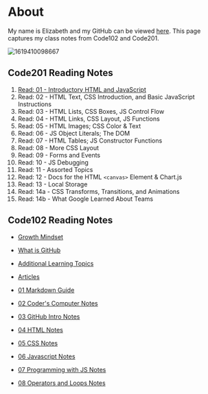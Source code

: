 # About

My name is Elizabeth and my GitHub can be viewed [here](https://github.com/ehammes). This page captures my class notes from Code102 and Code201.

![1619410098667](https://user-images.githubusercontent.com/84824067/158040576-f0fc5fbd-5271-41ee-8831-ab785796dff5.png)

## **Code201 Reading Notes**

1. [Read: 01 - Introductory HTML and JavaScript](https://ehammes.github.io/reading-notes/Code201/class-01)
2. Read: 02 - HTML Text, CSS Introduction, and Basic JavaScript Instructions
3. Read: 03 - HTML Lists, CSS Boxes, JS Control Flow
4. Read: 04 - HTML Links, CSS Layout, JS Functions
5. Read: 05 - HTML Images; CSS Color & Text
6. Read: 06 - JS Object Literals; The DOM
7. Read: 07 - HTML Tables; JS Constructor Functions
8. Read: 08 - More CSS Layout
9. Read: 09 - Forms and Events
10. Read: 10 - JS Debugging
11. Read: 11 - Assorted Topics
12. Read: 12 - Docs for the HTML `<canvas>` Element & Chart.js
13. Read: 13 - Local Storage
14. Read: 14a - CSS Transforms, Transitions, and Animations
15. Read: 14b - What Google Learned About Teams

## **Code102 Reading Notes**

- [Growth Mindset](https://ehammes.github.io/reading-notes/Code102/growth-mindset)
- [What is GitHub](https://ehammes.github.io/reading-notes/Code102/github)
- [Additional Learning Topics](https://ehammes.github.io/reading-notes/Code102/Learning-Topics)
- [Articles](https://ehammes.github.io/reading-notes/Code102/articles)

- [01 Markdown Guide](https://ehammes.github.io/reading-notes/Code102/markdown-guide)
- [02 Coder's Computer Notes](https://ehammes.github.io/reading-notes/Code102/coders-computer-notes)
- [03 GitHub Intro Notes](https://ehammes.github.io/reading-notes/Code102/git-intro-notes)
- [04 HTML Notes](https://ehammes.github.io/reading-notesCode102//HTML)
- [05 CSS Notes](https://ehammes.github.io/reading-notes/Code102/css-notes)
- [06 Javascript Notes](https://ehammes.github.io/reading-notes/Code102/javascript)
- [07 Programming with JS Notes](https://ehammes.github.io/reading-notes/Code102/programming-with-javascript-notes)
- [08 Operators and Loops Notes](https://ehammes.github.io/reading-notes/Code102/operatorsloops)
